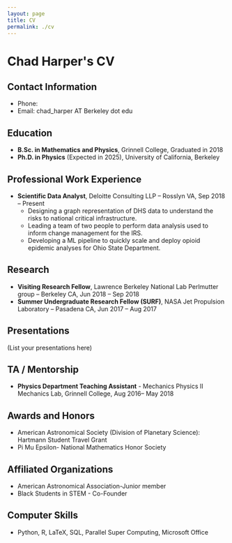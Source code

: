 ```yaml
---
layout: page
title: CV
permalink: ./cv
---
```

# Chad Harper's CV

## Contact Information

- Phone: 
- Email: chad_harper AT Berkeley dot edu

## Education

- **B.Sc. in Mathematics and Physics**, Grinnell College, Graduated in 2018
- **Ph.D. in Physics** (Expected in 2025), University of California, Berkeley

## Professional Work Experience

- **Scientific Data Analyst**, Deloitte Consulting LLP – Rosslyn VA, Sep 2018 – Present
  - Designing a graph representation of DHS data to understand the risks to national critical infrastructure.
  - Leading a team of two people to perform data analysis used to inform change management for the IRS.
  - Developing a ML pipeline to quickly scale and deploy opioid epidemic analyses for Ohio State Department.

## Research

- **Visiting Research Fellow**, Lawrence Berkeley National Lab Perlmutter group – Berkeley CA, Jun 2018 – Sep 2018
- **Summer Undergraduate Research Fellow (SURF)**, NASA Jet Propulsion Laboratory – Pasadena CA, Jun 2017 – Aug 2017

## Presentations

(List your presentations here)

## TA / Mentorship

- **Physics Department Teaching Assistant** - Mechanics Physics II Mechanics Lab, Grinnell College, Aug 2016– May 2018

## Awards and Honors

- American Astronomical Society (Division of Planetary Science): Hartmann Student Travel Grant
- Pi Mu Epsilon- National Mathematics Honor Society

## Affiliated Organizations

- American Astronomical Association-Junior member
- Black Students in STEM - Co-Founder

## Computer Skills

- Python, R, LaTeX, SQL, Parallel Super Computing, Microsoft Office

